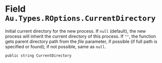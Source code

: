 # Field `Au.Types.ROptions.CurrentDirectory`

Initial current directory for the new process. If `null` (default), the new process will inherit the current directory of this process. If `""`, the function gets parent directory path from the *file* parameter, if possible (if full path is specified or found); if not possible, same as `null`.

```
public string CurrentDirectory
```